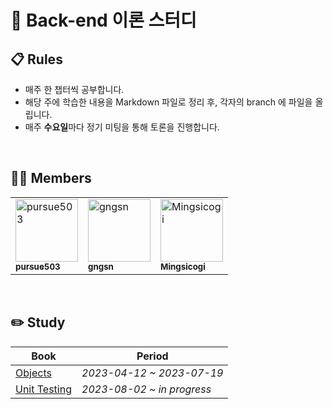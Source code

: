 # 👋 Back-end 이론 스터디

## 📋 Rules

- 매주 한 챕터씩 공부합니다.
- 해당 주에 학습한 내용을 Markdown 파일로 정리 후, 각자의 branch 에 파일을 올립니다.
- 매주 **수요일**마다 정기 미팅을 통해 토론을 진행합니다.

<br/>

## 👨‍💻 Members

<table>
  <tbody>
    <tr>
        <td><a href="https://github.com/pursue503"><img src="https://avatars.githubusercontent.com/u/60679453?v=4?s=100" width="100px;" alt="pursue503"/><br /><sub><b>pursue503</b></sub></a></td>
        <td><a href="https://github.com/gngsn"><img src="https://avatars.githubusercontent.com/u/43839834?v=4?s=100" width="100px;" alt="gngsn"/><br /><sub><b>gngsn</b></sub></a></td>
        <td><a href="https://github.com/Mingsicogi"><img src="https://avatars.githubusercontent.com/u/44767077?v=4?s=100" width="100px;" alt="Mingsicogi"/><br /><sub><b>Mingsicogi</b></sub></a></td>
    </tr>
    </tbody>
</table>

<br/>

## ✏️ Study

| Book                                                                  | Period                    |
|-----------------------------------------------------------------------|---------------------------|
| [Objects](https://github.com/2mz1/theory/tree/main/objects)           | _2023-04-12 ~ 2023-07-19_ |
| [Unit Testing](https://github.com/2mz1/theory/tree/main/unit-testing) | _2023-08-02 ~ in progress_ |
